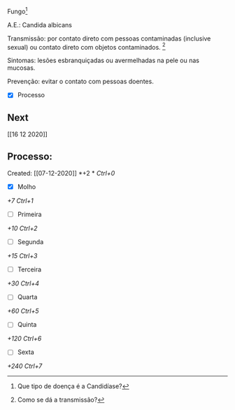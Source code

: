 Fungo[^490269]

[^490269]: Que tipo de doença é a Candidíase?

A.E.: Candida albicans

Transmissão:  por contato direto com pessoas contaminadas (inclusive sexual) ou contato direto com objetos contaminados. [^187997]

[^187997]: Como se dá a transmissão?


Sintomas: lesões esbranquiçadas ou avermelhadas na pele ou nas mucosas.

Prevenção:  evitar o contato com pessoas doentes. 


- [x] Processo 

## Next
[[16 12 2020]]
## Processo:
Created: [[07-12-2020]]
*+2 *  *Ctrl+0*
- [x] Molho  

*+7*  *Ctrl+1*

- [ ] Primeira 

*+10*  *Ctrl+2*

- [ ] Segunda

*+15*  *Ctrl+3*

- [ ] Terceira 

*+30*  *Ctrl+4*

- [ ] Quarta 

*+60*  *Ctrl+5*

- [ ] Quinta 

*+120*  *Ctrl+6*

- [ ] Sexta 

*+240*  *Ctrl+7*